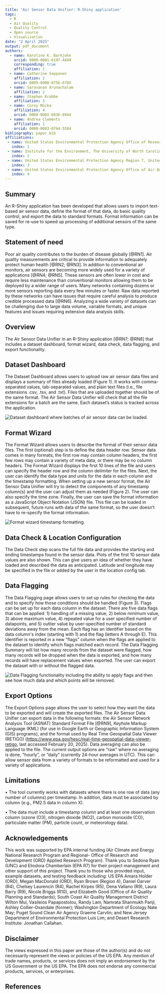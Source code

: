```yaml
---
title: 'Air Sensor Data Unifier: R-Shiny application'
tags:
  - R
  - Air Quality
  - Quality Control
  - Open source
  - Visualization
date: "2 April 2025"
output: pdf_document
authors:
  - name: Karoline K. Barkjohn
    orcid: 0000-0001-6197-4499
    corresponding: true 
    affiliation: 1     
  - name: Catherine Seppanen
    affiliation: 2
    orcid: 0009-0000-0756-670X  
  - name: Saravanan Arunachalam
    affiliation: 2
  - name: Stephen Krabbe
    affiliation: 3  
  - name: Corey Mocka 
    affiliation: 4    
    orcid: 0000-0002-6836-6944    
  - name: Andrea Clements
    affiliation: 1
    orcid: 0000-0003-0764-5584
bibliography: paper.bib
affiliations:
 - name: United States Environmental Protection Agency Office of Research and Development, United States of America
   index: 1
 - name: Institute for the Environment, The University of North Carolina at Chapel Hill, NC, United States of America
   index: 2
 - name: United States Environmental Protection Agency Region 7, United States of America
   index: 3
 - name: United States Environmental Protection Agency Office of Air Quality Planning and Standards, United States of America
   index: 4
---
```


## Summary

An R-Shiny application has been developed that allows users to import text-based air sensor data, define the format of that data, do basic quality control, and export the data to standard formats. Format information can be saved for re-use to speed up processing of additional sensors of the same type.

## Statement of need

Poor air quality contributes to the burden of disease globally [@RN1]. Air quality measurements are critical to provide information to adequately protect human health [@RN2; @RN3]. In addition to conventional air monitors, air sensors are becoming more widely used for a variety of applications [@RN4; @RN5]. These sensors are often lower in cost and require less maintenance than conventional monitors allowing them to be deployed by a wider range of users. Many networks containing dozens or more sensors reporting data every few minutes or faster. Raw data reported by these networks can have issues that require careful analysis to produce credible processed data [@RN6]. Analyzing a wide variety of datasets can be challenging due to large data volume, variable formats, and unique features and issues requiring extensive data analysis skills.

## Overview

The Air Sensor Data Unifier in an R-Shiny application [@RN7; @RN8] that includes a dataset dashboard, format wizard, data check, data flagging, and export functionality.

## Dataset Dashboard

The Dataset Dashboard allows users to upload raw air sensor data files and displays a summary of files already loaded (Figure 1). It works with comma-separated values, tab-separated values, and plain text files (i.e., file extensions .csv, .tsv, and .txt). Files that are uploaded together should be of the same format. The Air Sensor Data Unifier will check that all the file extensions for a batch are the same. Each dataset’s status is tracked across the application. 

![Dataset dashboard where batches of air sensor data can be loaded.](Figure1.png)

## Format Wizard

The Format Wizard allows users to describe the format of their sensor data files. The first (optional) step is to define the data header row. Sensor data comes in many formats; the first row may contain column headers, the first few rows may contain a variety of meta data, or there may be no column headers. The Format Wizard displays the first 10 lines of the file and users can specify the header row and the column delimiter for the files. Next, the user can identify the data type and units for the data in each column and the timestamp formatting. When setting up a new sensor format, the Air Sensor Data Unifier will try to detect the components of any timestamp column(s) and the user can adjust them as needed (Figure 2). The user can also specify the time zone. Finally, the user can save the format information as a JavaScript Object Notation (JSON) file. This file can be loaded in subsequent, future runs with data of the same format, so the user doesn’t have to re-specify the format information.

![Format wizard timestamp formatting.](Figure2.png)

## Data Check & Location Configuration

The Data Check step scans the full file data and provides the starting and ending timestamps found in the sensor data. Plots of the first 10 sensor data values are also shown. This can give users an idea of whether they have loaded and described the data as anticipated. Latitude and longitude may be specified in the file or added by the user in the location config tab. 

## Data Flagging 

The Data Flagging page allows users to set up rules for checking the data and to specify how those conditions should be handled (Figure 3). Flags can be set up for each data column in the dataset. There are five data flags that can be applied: 1) handling of a missing value, 2) below minimum value, 3) above maximum value, 4) repeated value for a user specified number of datapoints, and 5) outlier value by user-specified number of standard deviations away from the mean. Each flag has an identifier based on the data column's index (starting with 1) and the flag (letters A through E). This identifier is reported in a new “flags” column when the flags are applied to the dataset to identify which flags matched each record. The Data Flagging Summary will list how many records from the dataset were flagged, how many records will be dropped when the data is exported, and how many records will have replacement values when exported. The user can export the dataset with or without the flagged data.

![Data Flagging functionality including the ability to apply flags and then see how much data and which points will be removed.](Figure3.png)

## Export Options 

The Export Options page allows the user to select how they want the data to be exported and will create the exported files. The Air Sensor Data Unifier can export data in the following formats: the Air Sensor Network Analysis Tool (ASNAT) Standard Format File [@RN9], Keyhole Markup Language (KML) (for use in Google Earth or Geographic Information System (GIS) programs), and the format used by Real Time Geospatial Data Viewer (RETIGO) (https://www.epa.gov/hesc/real-time-geospatial-data-viewer-retigo, last accessed February 20, 2025). Data averaging can also be applied to the file. The current output options are “raw” where no averaging is done, "hourly”, or “daily” (currently 24-hour averages in UTC). This can allow sensor data from a variety of formats to be reformatted and used for a variety of applications.

## Limitations

• The tool currently works with datasets where there is one row of data (any number of columns) per timestamp. In addition, data must be associated by column (e.g., PM2.5 data in column X). 

• The data must include a timestamp column and at least one observation column (ozone (O3), nitrogen dioxide (NO2), carbon monoxide (CO), particulate matter (PM), particle count, or meteorology data).

## Acknowledgements

This work was supported by EPA internal funding (Air Climate and Energy National Research Program and Regional- Office of Research and Development (ORD) Applied Research Program). Thank you to Sedona Ryan (UNC) and Eliodora Chamberlain (EPA R7) for their project management and other support of this project. Thank you to those who provided input, example datasets, and testing feedback including: US EPA Amara Holder (ORD), Megan MacDonald (ORD), Ryan Brown (Region 4), Daniel Garver (R4), Chelsey Laurencin (R4), Rachel Kirpes (R5), Dena Vallano (R9), Laura Barry (R9), Nicole Briggs (R10), and Elizabeth Good (Office of Air Quality Planning and Standards); South Coast Air Quality Management District Wilton Mui, Vasileios Papapostolou, Randy Lam, Namrata Shanmukh Panji, Ashley Collier-Oxandale (former); Washington Department of Ecology Nate May; Puget Sound Clean Air Agency Graeme Carvlin; and New Jersey Department of Environmental Protection Luis Lim; and Desert Research Institute: Jonathan Callahan.

## Disclaimer

The views expressed in this paper are those of the author(s) and do not necessarily represent the views or policies of the US EPA. Any mention of trade names, products, or services does not imply an endorsement by the US Government or the US EPA. The EPA does not endorse any commercial products, services, or enterprises.

## References
